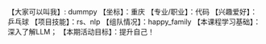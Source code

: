 【大家可以叫我】: dummpy
【坐标】：重庆
【专业/职业】：代码
【兴趣爱好】： 乒乓球
【项目技能】：rs、nlp
【组队情况】：happy_family
【本课程学习基础】：深入了解LLM；
【本期活动目标】：提升自己！